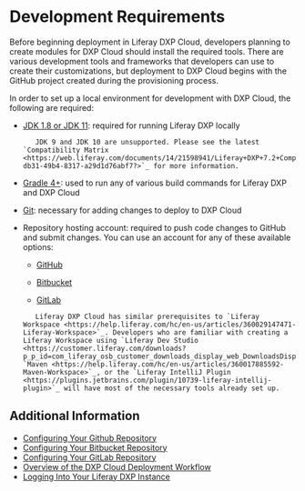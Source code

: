 # Development Requirements

Before beginning deployment in Liferay DXP Cloud, developers planning to create modules for DXP Cloud should install the required tools. There are various development tools and frameworks that developers can use to create their customizations, but deployment to DXP Cloud begins with the GitHub project created during the provisioning process.

In order to set up a local environment for development with DXP Cloud, the following are required:

* [JDK 1.8 or JDK 11](http://www.oracle.com/technetwork/java/javase/downloads/index.html): required for running Liferay DXP locally

    ```important::
       JDK 9 and JDK 10 are unsupported. Please see the latest `Compatibility Matrix <https://web.liferay.com/documents/14/21598941/Liferay+DXP+7.2+Compatibility+Matrix/b6e0f064-db31-49b4-8317-a29d1d76abf7?>`_ for more information.
    ```

* [Gradle 4+](http://www.gradle.org/downloads): used to run any of various build commands for Liferay DXP and DXP Cloud

* [Git](https://git-scm.com/): necessary for adding changes to deploy to DXP Cloud

* Repository hosting account: required to push code changes to GitHub and submit changes. You can use an account for any of these available options:

    * [GitHub](https://github.com/)

    * [Bitbucket](https://bitbucket.org/)

    * [GitLab](https://gitlab.com/)

    ```note::
       Liferay DXP Cloud has similar prerequisites to `Liferay Workspace <https://help.liferay.com/hc/en-us/articles/360029147471-Liferay-Workspace>`_. Developers who are familiar with creating a Liferay Workspace using `Liferay Dev Studio <https://customer.liferay.com/downloads?p_p_id=com_liferay_osb_customer_downloads_display_web_DownloadsDisplayPortlet&_com_liferay_osb_customer_downloads_display_web_DownloadsDisplayPortlet_productAssetCategoryId=118191007&_com_liferay_osb_customer_downloads_display_web_DownloadsDisplayPortlet_fileTypeAssetCategoryId=118191038>`_, `Maven <https://help.liferay.com/hc/en-us/articles/360017885592-Maven-Workspace>`_, or the `Liferay IntelliJ Plugin <https://plugins.jetbrains.com/plugin/10739-liferay-intellij-plugin>`_ will have most of the necessary tools already set up.
    ```

## Additional Information

* [Configuring Your Github Repository](../getting-started/configuring-your-github-repository.md)
* [Configuring Your Bitbucket Repository](./configuring-your-bitbucket-repository.md)
* [Configuring Your GitLab Repository](./configuring-your-gitlab-repository.md)
* [Overview of the DXP Cloud Deployment Workflow](../build-and-deploy/overview-of-the-dxp-cloud-deployment-workflow.md)
* [Logging Into Your Liferay DXP Instance](../getting-started/logging-into-your-dxp-cloud-services.md)
